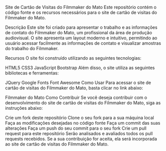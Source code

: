 Site de Cartão de Visitas do Filmmaker do Mato
Este repositório contém o código fonte e os recursos necessários para o site de cartão de visitas do Filmmaker do Mato.

Descrição
Este site foi criado para apresentar o trabalho e as informações de contato do Filmmaker do Mato, um profissional da área de produção audiovisual. O site apresenta um layout moderno e intuitivo, permitindo ao usuário acessar facilmente as informações de contato e visualizar amostras do trabalho do Filmmaker.

Recursos
O site foi construído utilizando as seguintes tecnologias:

HTML5
CSS3
JavaScript
Bootstrap
Além disso, o site utiliza as seguintes bibliotecas e ferramentas:

JQuery
Google Fonts
Font Awesome
Como Usar
Para acessar o site de cartão de visitas do Filmmaker do Mato, basta clicar no link abaixo:

Filmmaker do Mato
Como Contribuir
Se você deseja contribuir com o desenvolvimento do site de cartão de visitas do Filmmaker do Mato, siga as instruções abaixo:

Crie um fork deste repositório
Clone o seu fork para a sua máquina local
Faça as modificações desejadas no código fonte
Faça um commit das suas alterações
Faça um push do seu commit para o seu fork
Crie um pull request para este repositório
Serão analisados e avaliados todos os pull requests recebidos. Se a sua contribuição for aceita, ela será incorporada ao site de cartão de visitas do Filmmaker do Mato.
